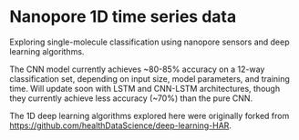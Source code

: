 # Nanopore 1D time series data

Exploring single-molecule classification using nanopore sensors and deep learning algorithms.

The CNN model currently achieves ~80-85% accuracy on a 12-way classification set, depending on input size, model parameters, and training time. Will update soon with LSTM and CNN-LSTM architectures, though they currently achieve less accuracy (~70%) than the pure CNN.

The 1D deep learning algorithms explored here were originally forked from https://github.com/healthDataScience/deep-learning-HAR.
